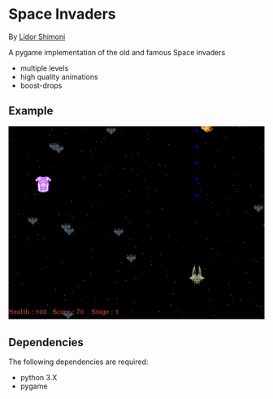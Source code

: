 # Space Invaders
By [Lidor Shimoni](https://github.com/lidorshimoni)

A pygame implementation of the old and famous Space invaders

* multiple levels 
* high quality animations 
* boost-drops

## Example
![Example](Else/pic1.PNG "Example")


## Dependencies
The following dependencies are required:
* python 3.X
* pygame

